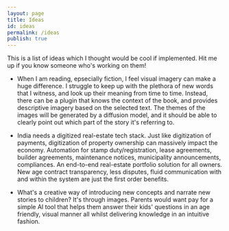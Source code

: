 ```yaml
---
layout: page
title: Ideas
id: ideas
permalink: /ideas
publish: true
---
```


This is a list of ideas which I thought would be cool if implemented. Hit me up if you know someone who's working on them!

- When I am reading, epsecially fiction, I feel visual imagery can make a huge difference. I struggle to keep up with the plethora of new words that I witness, and look up their meaning from time to time. Instead, there can be a plugin that knows the context of the book, and provides descriptive imagery based on the selected text. The themes of the images will be generated by a diffusion model, and it should be able to clearly point out which part of the story it's referring to.

- India needs a digitized real-estate tech stack. Just like digitization of payments, digitization of property ownership can massively impact the economy. Automation for stamp duty/registration, lease agreements, builder agreements, maintenance notices, municipality announcements, compliances. An end-to-end real-estate portfolio solution for all owners. New age contract transparency, less disputes, fluid communication with and within the system are just the first order benefits.

- What's a creative way of introducing new concepts and narrate new stories to children? It's through images. Parents would want pay for a simple AI tool that helps them answer their kids' questions in an age friendly, visual manner all whilst delivering knowledge in an intuitive fashion.
